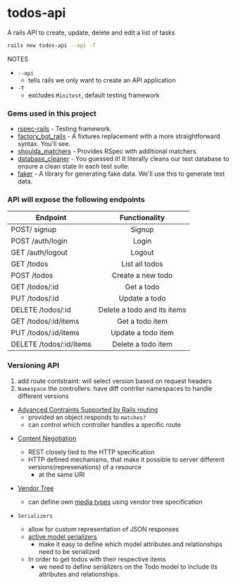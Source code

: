 # todos-api
A rails API to create, update, delete and edit a list of tasks

```bash
rails new todos-api --api -T
```
NOTES
* `--api`
  * tells rails we only want to create an API application
* `-T`
  * excludes `Minitest`, default testing framework

### Gems used in this project
* [rspec-rails](https://github.com/rspec/rspec-rails) - Testing framework.
* [factory_bot_rails](https://github.com/thoughtbot/factory_bot_rails) - A fixtures replacement with a more straightforward syntax. You'll see.
* [shoulda_matchers](https://github.com/thoughtbot/shoulda-matchers) - Provides RSpec with additional matchers.
* [database_cleaner](https://github.com/DatabaseCleaner/database_cleaner) - You guessed it! It literally cleans our test database to ensure a clean state in each test suite.
* [faker](https://github.com/stympy/faker) - A library for generating fake data. We'll use this to generate test data.

### API will expose the following endpoints

| Endpoint      | Functionality |
| ------------- |:-------------:|
| POST/ signup  | Signup        |
| POST /auth/login | Login      |
| GET /auth/logout| Logout   |
| GET /todos | List all todos   |
| POST /todos | Create a new todo |
| GET /todos/:id | Get a todo  |
| PUT /todos/:id | Update a todo   |
| DELETE /todos/:id | Delete a todo and its items   |
| GET /todos/:id/items | Get a todo item   |
| PUT /todos/:id/items | Update a todo item   |
| DELETE /todos/:id/items | Delete a todo item   |

### Versioning API
1) add route contstraint: will select version based on request headers
2) `Namespace` the controllers: have diff contrller namespaces to handle different versions

- [Advanced Contraints Supported by Rails routing](https://guides.rubyonrails.org/routing.html#advanced-constraints)
  - provided an object responds to `matches?`
  - can control which controller handles a specific route

* [Content Negotiation](https://en.wikipedia.org/wiki/Content_negotiation)
  * REST closely tied to the HTTP specification
  * HTTP defined mechanisms, that make it possible to server different versions(represenations) of a resource
    * at the same URI

* [Vendor Tree](https://en.wikipedia.org/wiki/Media_type#Vendor_tree)
  * can define own [media types](https://tools.ietf.org/html/rfc6838#section-3.2) using vendor tree specification 

* `Serializers`
  * allow for custom representation of JSON responses
  * [active model serializers](https://github.com/rails-api/active_model_serializers)
    * make it easy to define which model attributes and relationships need to be serialized
  * In order to get todos with their respective items
    * we need to define serializers on the Todo model to include its attributes and relationships.